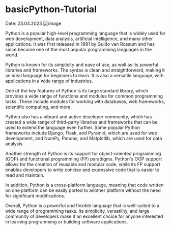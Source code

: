 # basicPython-Tutorial
Date: 23.04.2023
![image](https://user-images.githubusercontent.com/96428715/233847664-038ec20d-8eb9-4afa-b70d-fcdf2961a36a.png)

Python is a popular high-level programming language that is widely used for web development, data analysis, artificial intelligence, and many other applications. It was first released in 1991 by Guido van Rossum and has since become one of the most popular programming languages in the world.

Python is known for its simplicity and ease of use, as well as its powerful libraries and frameworks. The syntax is clean and straightforward, making it an ideal language for beginners to learn. It is also a versatile language, with applications in a wide range of industries.

One of the key features of Python is its large standard library, which provides a wide range of functions and modules for common programming tasks. These include modules for working with databases, web frameworks, scientific computing, and more.

Python also has a vibrant and active developer community, which has created a wide range of third-party libraries and frameworks that can be used to extend the language even further. Some popular Python frameworks include Django, Flask, and Pyramid, which are used for web development, and NumPy, Pandas, and Matplotlib, which are used for data analysis.

Another strength of Python is its support for object-oriented programming (OOP) and functional programming (FP) paradigms. Python's OOP support allows for the creation of reusable and modular code, while its FP support enables developers to write concise and expressive code that is easier to read and maintain.

In addition, Python is a cross-platform language, meaning that code written on one platform can be easily ported to another platform without the need for significant modifications.

Overall, Python is a powerful and flexible language that is well-suited to a wide range of programming tasks. Its simplicity, versatility, and large community of developers make it an excellent choice for anyone interested in learning programming or building software applications.
